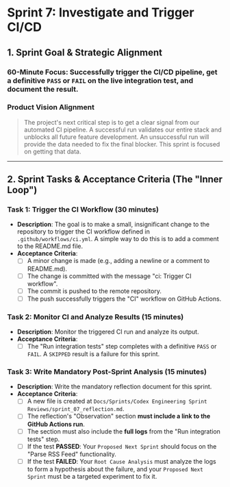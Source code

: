 # Sprint 7: Investigate and Trigger CI/CD

## 1. Sprint Goal & Strategic Alignment

### 60-Minute Focus: Successfully trigger the CI/CD pipeline, get a definitive `PASS` or `FAIL` on the live integration test, and document the result.

### Product Vision Alignment
> The project's next critical step is to get a clear signal from our automated CI pipeline. A successful run validates our entire stack and unblocks all future feature development. An unsuccessful run will provide the data needed to fix the final blocker. This sprint is focused on getting that data.

---

## 2. Sprint Tasks & Acceptance Criteria (The "Inner Loop")

### Task 1: Trigger the CI Workflow (30 minutes)
*   **Description**: The goal is to make a small, insignificant change to the repository to trigger the CI workflow defined in `.github/workflows/ci.yml`. A simple way to do this is to add a comment to the README.md file.
*   **Acceptance Criteria**:
    *   [ ] A minor change is made (e.g., adding a newline or a comment to README.md).
    *   [ ] The change is committed with the message "ci: Trigger CI workflow".
    *   [ ] The commit is pushed to the remote repository.
    *   [ ] The push successfully triggers the "CI" workflow on GitHub Actions.

### Task 2: Monitor CI and Analyze Results (15 minutes)
*   **Description**: Monitor the triggered CI run and analyze its output.
*   **Acceptance Criteria**:
    *   [ ] The "Run integration tests" step completes with a definitive `PASS` or `FAIL`. A `SKIPPED` result is a failure for this sprint.

### Task 3: Write Mandatory Post-Sprint Analysis (15 minutes)
*   **Description**: Write the mandatory reflection document for this sprint.
*   **Acceptance Criteria**:
    *   [ ] A new file is created at `Docs/Sprints/Codex Engineering Sprint Reviews/sprint_07_reflection.md`.
    *   [ ] The reflection's "Observation" section **must include a link to the GitHub Actions run**.
    *   [ ] The section must also include the **full logs** from the "Run integration tests" step.
    *   [ ] If the test **PASSED**: Your `Proposed Next Sprint` should focus on the "Parse RSS Feed" functionality.
    *   [ ] If the test **FAILED**: Your `Root Cause Analysis` must analyze the logs to form a hypothesis about the failure, and your `Proposed Next Sprint` must be a targeted experiment to fix it. 